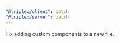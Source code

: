 ```yaml
---
"@triplex/client": patch
"@triplex/server": patch
---
```


Fix adding custom components to a new file.
